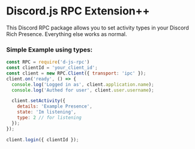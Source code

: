 # Discord.js RPC Extension++

This Discord RPC package allows you to set activity types in your Discord Rich Presence.
Everything else works as normal.

### __Simple__ Example using types:
```js
const RPC = require('d-js-rpc')
const clientId = 'your_client_id';
const client = new RPC.Client({ transport: 'ipc' });
client.on('ready', () => {
  console.log('Logged in as', client.application.name);
  console.log('Authed for user', client.user.username);

  client.setActivity({
    details: 'Example Presence',
    state: 'Im listening',
    type: 2 // for listening
  });
});

client.login({ clientId });
```